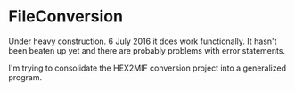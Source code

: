# FileConversion

Under heavy construction.
6 July 2016 it does work functionally. It hasn't been beaten up yet and there are probably problems with error statements.

I'm trying to consolidate the HEX2MIF conversion project into a generalized program.
